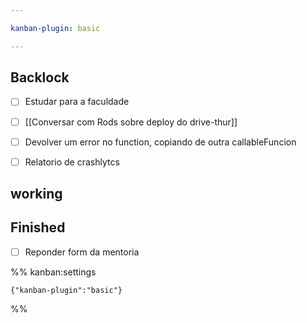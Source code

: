 ```yaml
---

kanban-plugin: basic

---
```


## Backlock

- [ ] Estudar para a faculdade
- [ ] [[Conversar com Rods sobre deploy do drive-thur]]
- [ ] Devolver um error no function, copiando de outra callableFuncion
- [ ] Relatorio de crashlytcs


## working



## Finished

- [ ] Reponder form da mentoria




%% kanban:settings
```
{"kanban-plugin":"basic"}
```
%%